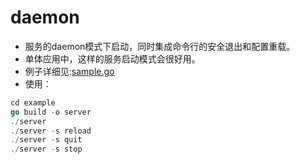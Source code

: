# daemon

* 服务的daemon模式下启动，同时集成命令行的安全退出和配置重载。
* 单体应用中，这样的服务启动模式会很好用。
* 例子详细见:[sample.go](https://github.com/YuleiGong/luffy/blob/main/daemon/example/sample.go)
* 使用：
```go
cd example
go build -o server
./server
./server -s reload
./server -s quit
./server -s stop
```


